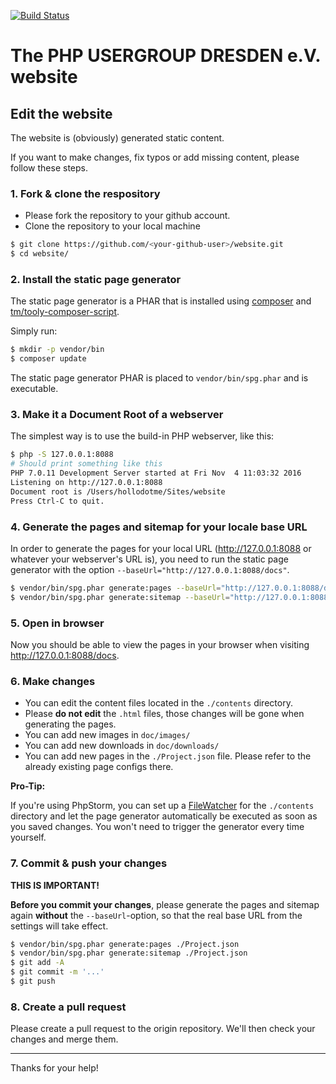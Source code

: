 [![Build Status](https://travis-ci.org/php-usergroup-dresden/website.svg?branch=master)](https://travis-ci.org/php-usergroup-dresden/website)

# The PHP USERGROUP DRESDEN e.V. website

## Edit the website

The website is (obviously) generated static content.
 
If you want to make changes, fix typos or add missing content, please follow these steps.

### 1. Fork & clone the respository

* Please fork the repository to your github account.
* Clone the repository to your local machine

```bash
$ git clone https://github.com/<your-github-user>/website.git
$ cd website/
```

### 2. Install the static page generator

The static page generator is a PHAR that is installed using [composer](https://getcomposer.org) 
and [tm/tooly-composer-script](https://github.com/tommy-muehle/tooly-composer-script).

Simply run:

```bash
$ mkdir -p vendor/bin
$ composer update
```

The static page generator PHAR is placed to `vendor/bin/spg.phar` and is executable.

### 3. Make it a Document Root of a webserver

The simplest way is to use the build-in PHP webserver, like this:

```bash
$ php -S 127.0.0.1:8088
# Should print something like this
PHP 7.0.11 Development Server started at Fri Nov  4 11:03:32 2016
Listening on http://127.0.0.1:8088
Document root is /Users/hollodotme/Sites/website
Press Ctrl-C to quit.
```

### 4. Generate the pages and sitemap for your locale base URL

In order to generate the pages for your local URL (http://127.0.0.1:8088 or whatever your webserver's URL is), you need 
to run the static page generator with the option `--baseUrl="http://127.0.0.1:8088/docs"`.

```bash
$ vendor/bin/spg.phar generate:pages --baseUrl="http://127.0.0.1:8088/docs" ./Project.json
$ vendor/bin/spg.phar generate:sitemap --baseUrl="http://127.0.0.1:8088/docs" ./Project.json
```

### 5. Open in browser

Now you should be able to view the pages in your browser when visiting http://127.0.0.1:8088/docs.

### 6. Make changes

* You can edit the content files located in the `./contents` directory.
* Please **do not edit** the `.html` files, those changes will be gone when generating the pages.
* You can add new images in `doc/images/`
* You can add new downloads in `doc/downloads/`
* You can add new pages in the `./Project.json` file. Please refer to the already existing page configs there.

**Pro-Tip:**

If you're using PhpStorm, you can set up a [FileWatcher](https://www.jetbrains.com/help/phpstorm/2016.2/using-file-watchers.html) for the `./contents` directory and let the page generator 
automatically be executed as soon as you saved changes. You won't need to trigger the generator every time yourself. 

### 7. Commit & push your changes

**THIS IS IMPORTANT!**

**Before you commit your changes**, please generate the pages and sitemap again **without** the `--baseUrl`-option, 
so that the real base URL from the settings will take effect.

```bash
$ vendor/bin/spg.phar generate:pages ./Project.json
$ vendor/bin/spg.phar generate:sitemap ./Project.json
$ git add -A
$ git commit -m '...'
$ git push
```

### 8. Create a pull request

Please create a pull request to the origin repository. We'll then check your changes and merge them.

---

Thanks for your help!
